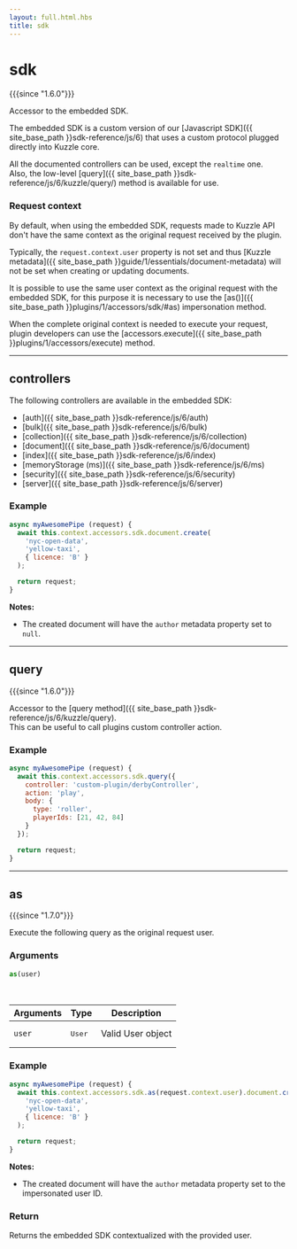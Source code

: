 ```yaml
---
layout: full.html.hbs
title: sdk
---
```


# sdk

{{{since "1.6.0"}}}

Accessor to the embedded SDK. 

The embedded SDK is a custom version of our [Javascript SDK]({{ site_base_path }}sdk-reference/js/6) that uses a custom protocol plugged directly into Kuzzle core.  

All the documented controllers can be used, except the `realtime` one.  
Also, the low-level [query]({{ site_base_path }}sdk-reference/js/6/kuzzle/query/) method is available for use.

### Request context

By default, when using the embedded SDK, requests made to Kuzzle API don't have the same context as the original request received by the plugin.

Typically, the `request.context.user` property is not set and thus [Kuzzle metadata]({{ site_base_path }}guide/1/essentials/document-metadata) will not be set when creating or updating documents.

It is possible to use the same user context as the original request with the embedded SDK, for this purpose it is necessary to use the [as()]({{ site_base_path }}plugins/1/accessors/sdk/#as) impersonation method.

When the complete original context is needed to execute your request, plugin developers can use the [accessors.execute]({{ site_base_path }}plugins/1/accessors/execute) method.

---

## controllers

The following controllers are available in the embedded SDK:
  - [auth]({{ site_base_path }}sdk-reference/js/6/auth)
  - [bulk]({{ site_base_path }}sdk-reference/js/6/bulk)
  - [collection]({{ site_base_path }}sdk-reference/js/6/collection)
  - [document]({{ site_base_path }}sdk-reference/js/6/document)
  - [index]({{ site_base_path }}sdk-reference/js/6/index)
  - [memoryStorage (ms)]({{ site_base_path }}sdk-reference/js/6/ms)
  - [security]({{ site_base_path }}sdk-reference/js/6/security)
  - [server]({{ site_base_path }}sdk-reference/js/6/server)

### Example

```javascript
async myAwesomePipe (request) {
  await this.context.accessors.sdk.document.create(
    'nyc-open-data',
    'yellow-taxi',
    { licence: 'B' }
  );

  return request;
}
```

**Notes:**

* The created document will have the `author` metadata property set to `null`.

---

## query

{{{since "1.6.0"}}}

Accessor to the [query method]({{ site_base_path }}sdk-reference/js/6/kuzzle/query).  
This can be useful to call plugins custom controller action.

### Example

```javascript
async myAwesomePipe (request) {
  await this.context.accessors.sdk.query({
    controller: 'custom-plugin/derbyController',
    action: 'play',
    body: {
      type: 'roller',
      playerIds: [21, 42, 84]
    }
  });

  return request;
}
```

---

## as

{{{since "1.7.0"}}}

Execute the following query as the original request user.

### Arguments

```javascript
as(user)
```

<br/>

| Arguments | Type | Description |
|-----------|------|-------------|
| `user` | <pre>User</pre> | Valid User object |

### Example

```javascript
async myAwesomePipe (request) {
  await this.context.accessors.sdk.as(request.context.user).document.create(
    'nyc-open-data',
    'yellow-taxi',
    { licence: 'B' }
  );

  return request;
}
```

**Notes:**

* The created document will have the `author` metadata property set to the impersonated user ID.

### Return

Returns the embedded SDK contextualized with the provided user.
